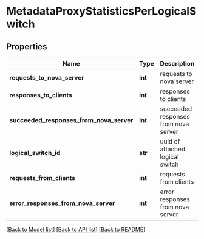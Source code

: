 # MetadataProxyStatisticsPerLogicalSwitch

## Properties
Name | Type | Description | Notes
------------ | ------------- | ------------- | -------------
**requests_to_nova_server** | **int** | requests to nova server | 
**responses_to_clients** | **int** | responses to clients | 
**succeeded_responses_from_nova_server** | **int** | succeeded responses from  nova server | 
**logical_switch_id** | **str** | uuid of attached logical switch | 
**requests_from_clients** | **int** | requests from clients | 
**error_responses_from_nova_server** | **int** | error responses from  nova server | 

[[Back to Model list]](../README.md#documentation-for-models) [[Back to API list]](../README.md#documentation-for-api-endpoints) [[Back to README]](../README.md)

